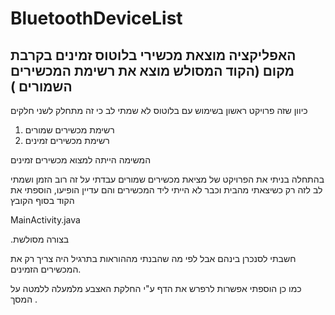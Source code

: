 # BluetoothDeviceList
## האפליקציה מוצאת מכשירי בלוטוס זמינים בקרבת מקום (הקוד המסולש מוצא את רשימת המכשירים השמורים ) 

כיוון שזה פרויקט ראשון בשימוש עם בלוטוס לא שמתי לב כי זה מתחלק לשני חלקים
1. רשימת מכשירים שמורים
2. רשימת מכשירים זמינים

המשימה הייתה למצוא מכשירים זמינים

בהתחלה בניתי את הפרויקט של מציאת מכשירים שמורים עבדתי על זה רוב הזמן ושמתי לב לזה רק כשיצאתי מהבית וכבר לא הייתי ליד המכשירים והם עדיין הופיעו, הוספתי את הקוד בסוף הקובץ

 MainActivity.java
 
 .בצורה מסולשת
 
חשבתי לסנכרן בינהם אבל לפי מה שהבנתי מההוראות בתרגיל היה צריך רק את המכשירים הזמינים.

כמו כן הוספתי אפשרות לרפרש את הדף ע"י החלקת האצבע מלמעלה ללמטה על המסך .

